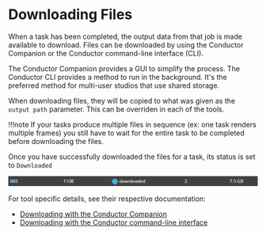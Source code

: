 # Downloading Files

When a task has been completed, the output data from that job is made available to download. Files can be downloaded by using the Conductor Companion or the Conductor command-line interface (CLI).

The Conductor Companion provides a GUI to simplify the process. The Conductor CLI provides a method to run in the background. It's the preferred method for multi-user studios that use shared storage.

When downloading files, they will be copied to what was given as the `output path` parameter. This can be overriden in each of the tools.

!!!note
    If your tasks produce multiple files in sequence (ex: one task renders multiple frames) you still have to wait for the entire task to be completed before downloading the files.

Once you have successfully downloaded the files for a task, its status is set to `Downloaded`

![task downloaded status](../image/getting_started/task_downloaded_status.png)

For tool specific details, see their respective documentation:

  * [Downloading with the Conductor Companion][desktop_companion]
  * [Downloading with the Conductor command-line interface][conductor_cli]


[desktop_companion]: ../client_tools/companion/downloader.md
[conductor_cli]: ../client_tools/cli.md
